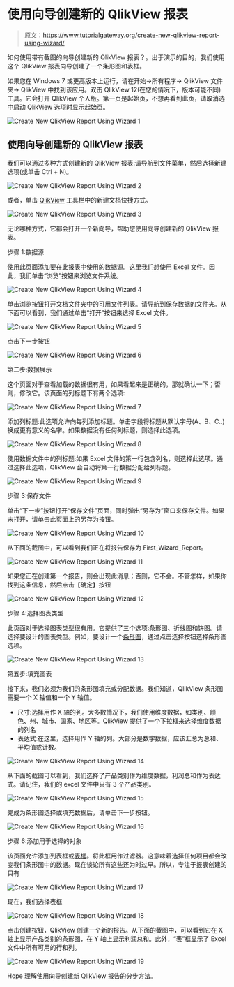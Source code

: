 # 使用向导创建新的 QlikView 报表

> 原文：<https://www.tutorialgateway.org/create-new-qlikview-report-using-wizard/>

如何使用带有截图的向导创建新的 QlikView 报表？。出于演示的目的，我们使用这个 QlikView 报表向导创建了一个条形图和表框。

如果您在 Windows 7 或更高版本上运行，请在开始->所有程序-> QlikView 文件夹-> QlikView 中找到该应用。双击 QlikView 12(在您的情况下，版本可能不同)工具。它会打开 QlikView 个人版。第一页是起始页，不想再看到此页，请取消选中启动 QlikView 选项时显示起始页。

![Create New QlikView Report Using Wizard 1](img/0b47f5f7018f8ff43ef743efaac5bfe6.png)

## 使用向导创建新的 QlikView 报表

我们可以通过多种方式创建新的 QlikView 报表:请导航到文件菜单，然后选择新建选项(或单击 Ctrl + N)。

![Create New QlikView Report Using Wizard 2](img/894c659bba845198f91884b939404444.png)

或者，单击 [QlikView](https://www.tutorialgateway.org/qlikview-tutorial/) 工具栏中的新建文档快捷方式。

![Create New QlikView Report Using Wizard 3](img/e59473b24c58fa077ffc3c7ae653808a.png)

无论哪种方式，它都会打开一个新向导，帮助您使用向导创建新的 QlikView 报表。

步骤 1:数据源

使用此页面添加要在此报表中使用的数据源。这里我们想使用 Excel 文件。因此，我们单击“浏览”按钮来浏览文件系统。

![Create New QlikView Report Using Wizard 4](img/12f654b08b34b78eb3974041543ca8fe.png)

单击浏览按钮打开文档文件夹中的可用文件列表。请导航到保存数据的文件夹。从下面可以看到，我们通过单击“打开”按钮来选择 Excel 文件。

![Create New QlikView Report Using Wizard 5](img/4bca154514928309507d08675ae74b65.png)

点击下一步按钮

![Create New QlikView Report Using Wizard 6](img/6ae0226fb931be03dbd464f8f393e7b1.png)

第二步:数据展示

这个页面对于查看加载的数据很有用，如果看起来是正确的，那就确认一下；否则，修改它。该页面的列标题下有两个选项:

![Create New QlikView Report Using Wizard 7](img/221adf3dc0bd579473d8d2c9a9e3fd00.png)

添加列标题:此选项允许向每列添加标题。单击字段将标题从默认字母(A、B、C..)换成更有意义的名字。如果数据没有任何列标题，则选择此选项。

![Create New QlikView Report Using Wizard 8](img/94a4fb26f08a92dd1d2df77bfd322da7.png)

使用数据文件中的列标题:如果 Excel 文件的第一行包含列名，则选择此选项。通过选择此选项，QlikView 会自动将第一行数据分配给列标题。

![Create New QlikView Report Using Wizard 9](img/d4dbd063cc4332d219d8208681c2c170.png)

步骤 3:保存文件

单击“下一步”按钮打开“保存文件”页面，同时弹出“另存为”窗口来保存文件。如果未打开，请单击此页面上的另存为按钮。

![Create New QlikView Report Using Wizard 10](img/b07c9d304a1b1e2ec2e30d247f8b4b6c.png)

从下面的截图中，可以看到我们正在将报告保存为 First_Wizard_Report。

![Create New QlikView Report Using Wizard 11](img/d42f6bc69ab5039277d5a9ca1f56643e.png)

如果您正在创建第一个报告，则会出现此消息；否则，它不会。不管怎样，如果你找到这条信息，然后点击【确定】按钮

![Create New QlikView Report Using Wizard 12](img/6252af29a1f0cb774741487e7a4a8420.png)

步骤 4:选择图表类型

此页面对于选择图表类型很有用。它提供了三个选项:条形图、折线图和饼图。请选择要设计的图表类型。例如，要设计一个[条形图](https://www.tutorialgateway.org/bar-chart-in-qlikview/)，通过点击选择按钮选择条形图选项。

![Create New QlikView Report Using Wizard 13](img/4248794be0c4d6ff5b61a411a0192b76.png)

第五步:填充图表

接下来，我们必须为我们的条形图填充或分配数据。我们知道，QlikView 条形图需要一个 X 轴值和一个 Y 轴值。

*   尺寸:选择用作 X 轴的列。大多数情况下，我们使用维度数据，如类别、颜色、州、城市、国家、地区等。QlikView 提供了一个下拉框来选择维度数据的列名
*   表达式:在这里，选择用作 Y 轴的列。大部分是数字数据，应该汇总为总和、平均值或计数。

![Create New QlikView Report Using Wizard 14](img/c32261b1e5792d3442ec65028309e739.png)

从下面的截图可以看到，我们选择了产品类别作为维度数据，利润总和作为表达式。请记住，我们的 excel 文件中只有 3 个产品类别。

![Create New QlikView Report Using Wizard 15](img/e006b397425300a17b3934da41065f78.png)

完成为条形图选择或填充数据后，请单击下一步按钮。

![Create New QlikView Report Using Wizard 16](img/43a4337b4119c4cb83147f6b7363c546.png)

步骤 6:添加用于选择的对象

该页面允许添加列表框或[表框](https://www.tutorialgateway.org/creating-table-box-in-qlikview/)。将此框用作过滤器。这意味着选择任何项目都会改变我们条形图中的数据。现在谈论所有这些还为时过早。所以，专注于报表创建的只有

![Create New QlikView Report Using Wizard 17](img/a24f45f1c52a769a969b83c03154791c.png)

现在，我们选择表框

![Create New QlikView Report Using Wizard 18](img/10ca68d6c71ac07344cdf4c1a3d32f23.png)

点击创建按钮，QlikView 创建一个新的报告。从下面的截图中，可以看到它在 X 轴上显示产品类别的条形图，在 Y 轴上显示利润总和。此外，“表”框显示了 Excel 文件中所有可用的行和列。

![Create New QlikView Report Using Wizard 19](img/3d93038e43e375236772d91326c58d12.png)

Hope 理解使用向导创建新 QlikView 报告的分步方法。